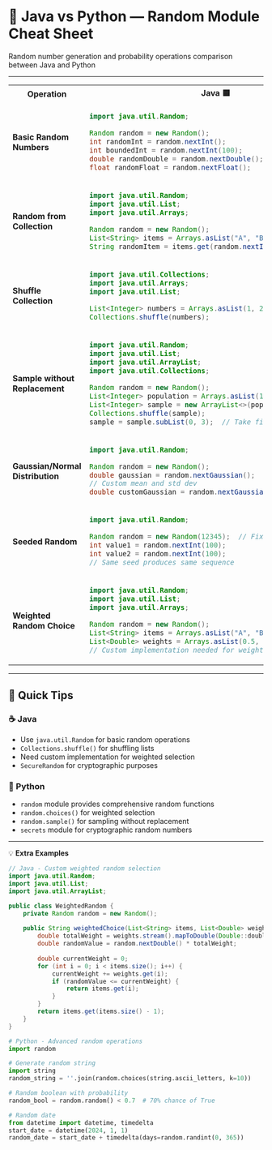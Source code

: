 # 🎲 Java vs Python — Random Module Cheat Sheet

Random number generation and probability operations comparison between Java and Python

---

<table>
<tr>
<th>Operation</th>
<th>Java 🟦</th>
<th>Python 🐍</th>
</tr>
<tr>
<td><strong>Basic Random Numbers</strong></td>
<td>

```java
import java.util.Random;

Random random = new Random();
int randomInt = random.nextInt();           // Any int
int boundedInt = random.nextInt(100);       // 0-99
double randomDouble = random.nextDouble();  // 0.0-1.0
float randomFloat = random.nextFloat();     // 0.0-1.0
```

</td>
<td>

```python
import random

random_int = random.randint(0, 100)     # 0-100 inclusive
random_float = random.random()          # 0.0-1.0
random_uniform = random.uniform(1, 10)  # 1.0-10.0
```

</td>
</tr>
<tr>
<td><strong>Random from Collection</strong></td>
<td>

```java
import java.util.Random;
import java.util.List;
import java.util.Arrays;

Random random = new Random();
List<String> items = Arrays.asList("A", "B", "C");
String randomItem = items.get(random.nextInt(items.size()));
```

</td>
<td>

```python
import random

items = ["A", "B", "C"]
random_item = random.choice(items)
random_items = random.choices(items, k=3)  # With replacement
```

</td>
</tr>
<tr>
<td><strong>Shuffle Collection</strong></td>
<td>

```java
import java.util.Collections;
import java.util.Arrays;
import java.util.List;

List<Integer> numbers = Arrays.asList(1, 2, 3, 4, 5);
Collections.shuffle(numbers);
```

</td>
<td>

```python
import random

numbers = [1, 2, 3, 4, 5]
random.shuffle(numbers)  # In-place shuffle
# Or create new shuffled list
shuffled = random.sample(numbers, len(numbers))
```

</td>
</tr>
<tr>
<td><strong>Sample without Replacement</strong></td>
<td>

```java
import java.util.Random;
import java.util.List;
import java.util.ArrayList;
import java.util.Collections;

Random random = new Random();
List<Integer> population = Arrays.asList(1, 2, 3, 4, 5);
List<Integer> sample = new ArrayList<>(population);
Collections.shuffle(sample);
sample = sample.subList(0, 3);  // Take first 3
```

</td>
<td>

```python
import random

population = [1, 2, 3, 4, 5]
sample = random.sample(population, 3)  # 3 unique items
```

</td>
</tr>
<tr>
<td><strong>Gaussian/Normal Distribution</strong></td>
<td>

```java
import java.util.Random;

Random random = new Random();
double gaussian = random.nextGaussian();  // Mean=0, StdDev=1
// Custom mean and std dev
double customGaussian = random.nextGaussian() * 2.0 + 5.0;
```

</td>
<td>

```python
import random

gaussian = random.gauss(0, 1)        # Mean=0, StdDev=1
custom_gaussian = random.gauss(5, 2)  # Mean=5, StdDev=2
```

</td>
</tr>
<tr>
<td><strong>Seeded Random</strong></td>
<td>

```java
import java.util.Random;

Random random = new Random(12345);  // Fixed seed
int value1 = random.nextInt(100);
int value2 = random.nextInt(100);
// Same seed produces same sequence
```

</td>
<td>

```python
import random

random.seed(12345)  # Fixed seed
value1 = random.randint(0, 100)
value2 = random.randint(0, 100)
# Same seed produces same sequence
```

</td>
</tr>
<tr>
<td><strong>Weighted Random Choice</strong></td>
<td>

```java
import java.util.Random;
import java.util.List;
import java.util.Arrays;

Random random = new Random();
List<String> items = Arrays.asList("A", "B", "C");
List<Double> weights = Arrays.asList(0.5, 0.3, 0.2);
// Custom implementation needed for weighted selection
```

</td>
<td>

```python
import random

items = ["A", "B", "C"]
weights = [0.5, 0.3, 0.2]
weighted_choice = random.choices(items, weights=weights, k=1)[0]
```

</td>
</tr>
</table>

---

## 🧩 Quick Tips

### ☕ Java
- Use `java.util.Random` for basic random operations
- `Collections.shuffle()` for shuffling lists
- Need custom implementation for weighted selection
- `SecureRandom` for cryptographic purposes

### 🐍 Python
- `random` module provides comprehensive random functions
- `random.choices()` for weighted selection
- `random.sample()` for sampling without replacement
- `secrets` module for cryptographic random numbers

---

💡 **Extra Examples**

```java
// Java - Custom weighted random selection
import java.util.Random;
import java.util.List;
import java.util.ArrayList;

public class WeightedRandom {
    private Random random = new Random();
    
    public String weightedChoice(List<String> items, List<Double> weights) {
        double totalWeight = weights.stream().mapToDouble(Double::doubleValue).sum();
        double randomValue = random.nextDouble() * totalWeight;
        
        double currentWeight = 0;
        for (int i = 0; i < items.size(); i++) {
            currentWeight += weights.get(i);
            if (randomValue <= currentWeight) {
                return items.get(i);
            }
        }
        return items.get(items.size() - 1);
    }
}
```

```python
# Python - Advanced random operations
import random

# Generate random string
import string
random_string = ''.join(random.choices(string.ascii_letters, k=10))

# Random boolean with probability
random_bool = random.random() < 0.7  # 70% chance of True

# Random date
from datetime import datetime, timedelta
start_date = datetime(2024, 1, 1)
random_date = start_date + timedelta(days=random.randint(0, 365))
```
